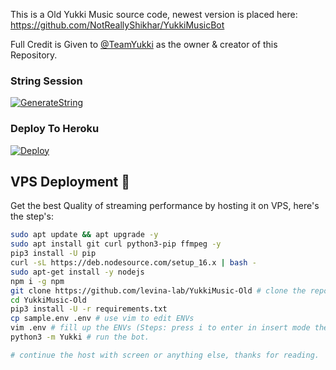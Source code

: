 This is a Old Yukki Music source code, newest version is placed here: https://github.com/NotReallyShikhar/YukkiMusicBot

Full Credit is Given to [@TeamYukki](https://t.me/OfficialYukki) as the owner & creator of this Repository.

### String Session

[![GenerateString](https://img.shields.io/badge/repl.it-generateString-yellowgreen)](https://replit.com/@levinalab/StringSession#main.py)

### Deploy To Heroku 

[![Deploy](https://www.herokucdn.com/deploy/button.svg)](https://heroku.com/deploy?template=https://github.com/levina-lab/YukkiMusic-Old)

## VPS Deployment 📡
Get the best Quality of streaming performance by hosting it on VPS, here's the step's:

```sh
sudo apt update && apt upgrade -y
sudo apt install git curl python3-pip ffmpeg -y
pip3 install -U pip
curl -sL https://deb.nodesource.com/setup_16.x | bash -
sudo apt-get install -y nodejs
npm i -g npm
git clone https://github.com/levina-lab/YukkiMusic-Old # clone the repo.
cd YukkiMusic-Old
pip3 install -U -r requirements.txt
cp sample.env .env # use vim to edit ENVs
vim .env # fill up the ENVs (Steps: press i to enter in insert mode then edit the file. Press Esc to exit the editing mode then type :wq! and press Enter key to save the file).
python3 -m Yukki # run the bot.

# continue the host with screen or anything else, thanks for reading.
```
